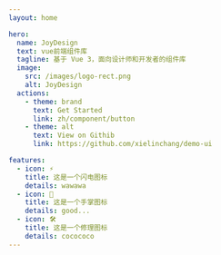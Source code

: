 ```yaml
---
layout: home

hero:
  name: JoyDesign
  text: vue前端组件库
  tagline: 基于 Vue 3，面向设计师和开发者的组件库
  image:
    src: /images/logo-rect.png
    alt: JoyDesign
  actions:
    - theme: brand
      text: Get Started
      link: zh/component/button
    - theme: alt
      text: View on Githib
      link: https://github.com/xielinchang/demo-ui

features:
  - icon: ⚡️
    title: 这是一个闪电图标
    details: wawawa
  - icon: 🖖
    title: 这是一个手掌图标
    details: good...
  - icon: 🛠️
    title: 这是一个修理图标
    details: cocococo
---
```

